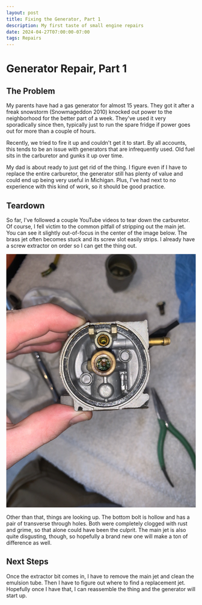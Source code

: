```yaml
---
layout: post
title: Fixing the Generator, Part 1
description: My first taste of small engine repairs
date: 2024-04-27T07:00:00-07:00
tags: Repairs
---
```

# Generator Repair, Part 1
## The Problem
My parents have had a gas generator for almost 15 years. They got it after a freak snowstorm (Snowmageddon 2010) knocked out power to the neighborhood for the better part of a week. They've used it very sporadically since then, typically just to run the spare fridge if power goes out for more than a couple of hours. 

Recently, we tried to fire it up and couldn't get it to start. By all accounts, this tends to be an issue with generators that are infrequently used. Old fuel sits in the carburetor and gunks it up over time. 

My dad is about ready to just get rid of the thing. I figure even if I have to replace the entire carburetor, the generator still has plenty of value and could end up being very useful in Michigan. Plus, I've had next to no experience with this kind of work, so it should be good practice.


## Teardown
So far, I've followed a couple YouTube videos to tear down the carburetor. Of course, I fell victim to the common pitfall of stripping out the main jet. You can see it slightly out-of-focus in the center of the image below. The brass jet often becomes stuck and its screw slot easily strips. I already have a screw extractor on order so I can get the thing out. 

![The main jet is coated in some green gunk](/docs/assets/images/generator/carb_body.jpg)


Other than that, things are looking up. The bottom bolt is hollow and has a pair of transverse through holes. Both were completely clogged with rust and grime, so that alone could have been the culprit. The main jet is also quite disgusting, though, so hopefully a brand new one will make a ton of difference as well.

## Next Steps
Once the extractor bit comes in, I have to remove the main jet and clean the emulsion tube. Then I have to figure out where to find a replacement jet. Hopefully once I have that, I can reassemble the thing and the generator will start up.